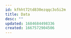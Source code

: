 ```yaml
---
id: kfhht72td830ezqqc3o5i2m
title: Data
desc: ""
updated: 1684684498336
created: 1667572904506
---
```

